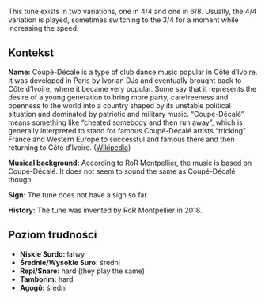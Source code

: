This tune exists in two variations, one in 4/4 and one in 6/8. Usually, the 4/4
variation is played, sometimes switching to the 3/4 for a moment while
increasing the speed.

## Kontekst

**Name:** Coupé-Décalé is a type of club dance music popular in Côte d’Ivoire.
It was developed in Paris by Ivorian DJs and eventually brought back to Côte
d’Ivoire, where it became very popular. Some say that it represents the desire
of a young generation to bring more party, carefreeness and openness to the
world into a country shaped by its unstable political situation and dominated by
patriotic and military music. “Coupé-Décalé” means something like “cheated
somebody and then run away”, which is generally interpreted to stand for famous
Coupé-Décalé artists “tricking” France and Western Europe to successful and
famous there and then returning to Côte d’Ivoire.
([Wikipedia](https://en.wikipedia.org/wiki/Coup%C3%A9-D%C3%A9cal%C3%A9))

**Musical background:** According to RoR Montpellier, the music is based on
Coupé-Décalé. It does not seem to sound the same as Coupé-Décalé though.

**Sign:** The tune does not have a sign so far.

**History:** The tune was invented by RoR Montpellier in 2018.

## Poziom trudności

* **Niskie Surdo:** łatwy
* **Średnie/Wysokie Suro:** średni
* **Repi/Snare:** hard (they play the same)
* **Tamborim:** hard
* **Agogô:** średni
